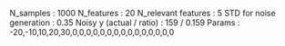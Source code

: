 N_samples                     : 1000
N_features                    : 20
N_relevant features           : 5
STD for noise generation      : 0.35
Noisy y (actual / ratio)      : 159 / 0.159
Params                        : -20,-10,10,20,30,0,0,0,0,0,0,0,0,0,0,0,0,0,0,0
